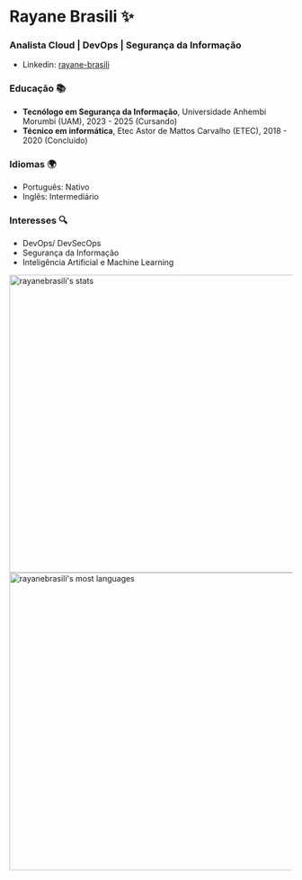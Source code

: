 # Rayane Brasili ✨
### Analista Cloud | DevOps | Segurança da Informação

- Linkedin: [rayane-brasili](www.linkedin.com/in/rayane-brasili-257979207)

### Educação 📚
- **Tecnólogo em Segurança da Informação**, Universidade Anhembi Morumbi (UAM), 2023 - 2025 (Cursando)
- **Técnico em informática**, Etec Astor de Mattos Carvalho (ETEC), 2018 - 2020 (Concluido)

### Idiomas 🌍
- Português: Nativo
- Inglês: Intermediário

### Interesses 🔍
- DevOps/ DevSecOps
- Segurança da Informação
- Inteligência Artificial e Machine Learning


<p align="left">
<img width="530em" src="https://github-readme-stats.vercel.app/api?username=rayanebrasili&show_icons=true&theme=vision-friendly-dark" alt="rayanebrasili's stats"/>
<img width="530em" src="https://github-readme-stats.vercel.app/api/top-langs/?username=rayanebrasili&layout=compact&theme=vision-friendly-dark" alt="rayanebrasili's most languages"/>
</p>

<br><br>



